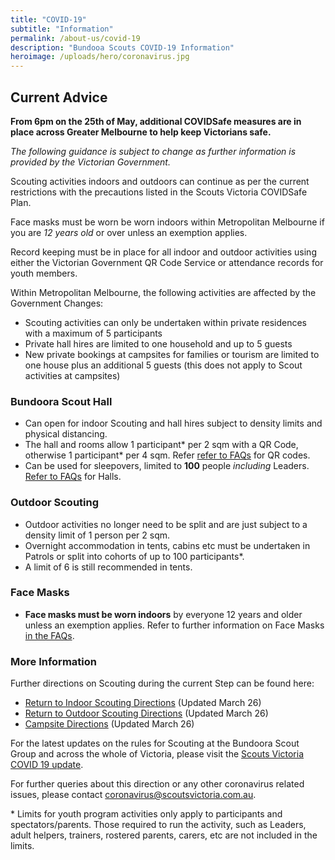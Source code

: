 ```yaml
---
title: "COVID-19"
subtitle: "Information"
permalink: /about-us/covid-19
description: "Bundooa Scouts COVID-19 Information"
heroimage: /uploads/hero/coronavirus.jpg
---
```


## Current Advice

**From 6pm on the 25th of May, additional COVIDSafe measures are in place across Greater Melbourne to help keep Victorians safe.**

*The following guidance is subject to change as further information is provided by the Victorian Government.*

Scouting activities indoors and outdoors can continue as per the current restrictions with the precautions listed in the Scouts Victoria COVIDSafe Plan.

Face masks must be worn be worn indoors within Metropolitan Melbourne if you are *12 years old* or over unless an exemption applies.

Record keeping must be in place for all indoor and outdoor activities using either the Victorian Government QR Code Service or attendance records for youth members.

Within Metropolitan Melbourne, the following activities are affected by the Government Changes:

 * Scouting activities can only be undertaken within private residences with a maximum of 5 participants
 * Private hall hires are limited to one household and up to 5 guests
 * New private bookings at campsites for families or tourism are limited to one house plus an additional 5 guests (this does not apply to Scout activities at campsites)

### Bundoora Scout Hall

 * Can open for indoor Scouting and hall hires subject to density limits and physical distancing.
 * The hall and rooms allow 1 participant* per 2 sqm with a QR Code, otherwise 1 participant* per 4 sqm. Refer [refer to FAQs](https://scoutsvictoria.com.au/covid-19-lockdown-faq/record-keeping-and-qr-codes/) for QR codes.
 * Can be used for sleepovers, limited to **100** people *including* Leaders. [Refer to FAQs](https://scoutsvictoria.com.au/covid-19-lockdown-faq/scout-halls/) for Halls.

### Outdoor Scouting

 * Outdoor activities no longer need to be split and are just subject to a density limit of 1 person per 2 sqm.
 * Overnight accommodation in tents, cabins etc must be undertaken in Patrols or split into cohorts of up to 100 participants*.
 * A limit of 6 is still recommended in tents.

### Face Masks

 * **Face masks must be worn indoors** by everyone 12 years and older unless an exemption applies. Refer to further information on Face Masks [in the FAQs](https://scoutsvictoria.com.au/covid-19-lockdown-faq/face-masks/).

### More Information

Further directions on Scouting during the current Step can be found here:

 * [Return to Indoor Scouting Directions](https://scoutsvictoria.com.au/media/5383/return-to-indoor-scouting-directions-mar-26.pdf) (Updated March 26)
 * [Return to Outdoor Scouting Directions](https://scoutsvictoria.com.au/media/5384/return-to-outdoor-scouting-directions-mar-26.pdf) (Updated March 26)
 * [Campsite Directions](https://scoutsvictoria.com.au/media/5382/campsite-directions-mar-26.pdf) (Updated March 26)

For the latest updates on the rules for Scouting at the Bundoora Scout Group and across the whole of Victoria, please visit the [Scouts Victoria COVID 19 update](https://scoutsvictoria.com.au/about-us/news/covid-19-update/).

For further queries about this direction or any other coronavirus related issues, please contact [coronavirus@scoutsvictoria.com.au](mailto:coronavirus@scoutsvictoria.com.au).

\* Limits for youth program activities only apply to participants and spectators/parents. Those required to run the activity, such as Leaders, adult helpers, trainers, rostered parents, carers, etc are not included in the limits.
